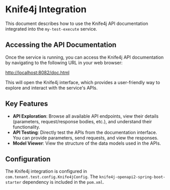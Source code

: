 # Knife4j Integration

This document describes how to use the Knife4j API documentation integrated into the `my-test-execute` service.

## Accessing the API Documentation

Once the service is running, you can access the Knife4j API documentation by navigating to the following URL in your web browser:

[http://localhost:8082/doc.html](http://localhost:8082/doc.html)

This will open the Knife4j interface, which provides a user-friendly way to explore and interact with the service's APIs.

## Key Features

- **API Exploration**: Browse all available API endpoints, view their details (parameters, request/response bodies, etc.), and understand their functionality.
- **API Testing**: Directly test the APIs from the documentation interface. You can provide parameters, send requests, and view the responses.
- **Model Viewer**: View the structure of the data models used in the APIs.

## Configuration

The Knife4j integration is configured in `com.tenant.test.config.Knife4jConfig`. The `knife4j-openapi2-spring-boot-starter` dependency is included in the `pom.xml`.
